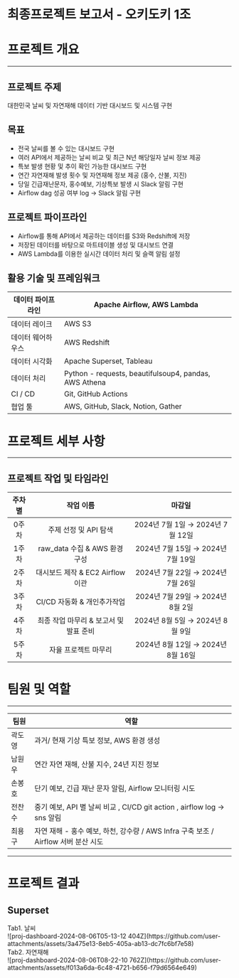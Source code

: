 # 최종프로젝트 보고서 - 오키도키 1조

# 프로젝트 개요

---

## 프로젝트 주제
대한민국 날씨 및 자연재해 데이터 기반 대시보드 및 시스템 구현

## 목표
- 전국 날씨를 볼 수 있는 대시보드 구현
- 여러 API에서 제공하는 날씨 비교 및 최근 N년 해당일자 날씨 정보 제공
- 특보 발생 현황 및 추이 확인 가능한 대시보드 구현
- 연간 자연재해 발생 횟수 및 자연재해 정보 제공 (홍수, 산불, 지진) 
- 당일 긴급재난문자, 홍수예보, 기상특보 발생 시 Slack 알림 구현
- Airflow dag 성공 여부 log → Slack 알림 구현

## 프로젝트 파이프라인

- Airflow를 통해 API에서 제공하는 데이터를 S3와 Redshift에 저장
- 저장된 데이터를 바탕으로 마트테이블 생성 및 대시보드 연결
- AWS Lambda를 이용한 실시간 데이터 처리 및 슬랙 알림 설정


## 활용 기술 및 프레임워크

| 데이터 파이프라인 | Apache Airflow, AWS Lambda |
| --- | --- |
| 데이터 레이크 | AWS S3 |
| 데이터 웨어하우스 | AWS Redshift |
| 데이터 시각화 | Apache Superset, Tableau |
| 데이터 처리 | Python - requests, beautifulsoup4, pandas, AWS Athena |
| CI / CD | Git, GitHub Actions |
| 협업 툴 | AWS, GitHub, Slack, Notion, Gather |

# 프로젝트 세부 사항

---

## 프로젝트 작업 및 타임라인

| 주차별 |           작업 이름             |                                     마감일              |
|:------:|:--------------------------------------------------:|:---------------------------------:|
| 0주차  | 주제 선정 및 API 탐색                                   | 2024년 7월 1일 → 2024년 7월 12일 |
| 1주차  | raw_data 수집 & AWS 환경 구성                           | 2024년 7월 15일 → 2024년 7월 19일 |
| 2주차  | 대시보드 제작 & EC2 Airflow 이관                      | 2024년 7월 22일 → 2024년 7월 26일 |
| 3주차  | CI/CD 자동화 & 개인추가작업                             | 2024년 7월 29일 → 2024년 8월 2일 |
| 4주차  | 최종 작업 마무리 & 보고서 및 발표 준비                             | 2024년 8월 5일 → 2024년 8월 9일 |
| 5주차  | 자율 프로젝트 마무리                             | 2024년 8월 12일 → 2024년 8월 16일 |


# 팀원 및 역할

---

| 팀원 | 역할 |
| --- | --- |
| 곽도영 | 과거/ 현재 기상 특보 정보, AWS 환경 생성 |
| 남원우 | 연간 자연 재해, 산불 지수, 24년 지진 정보 |
| 손봉호 | 단기 예보, 긴급 재난 문자 알림, Airflow 모니터링 시도 |
| 전찬수 | 중기 예보, API 별 날씨 비교 , CI/CD git action , airflow log → sns 알림 |
| 최용구 | 자연 재해 - 홍수 예보, 하천, 강수량 / AWS Infra 구축 보조 / Airflow 서버 분산 시도 |


---

# 프로젝트 결과
## Superset
<detail>
<summary> Tab1. 날씨 </summary>
![proj-dashboard-2024-08-06T05-13-12 404Z](https://github.com/user-attachments/assets/3a475e13-8eb5-405a-ab13-dc7fc6bf7e58)
</detail>
<detail>
<summary> Tab2. 자연재해 </summary>
![proj-dashboard-2024-08-06T08-22-10 762Z](https://github.com/user-attachments/assets/f013a6da-6c48-4721-b656-f79d6564e649)
</detail>
